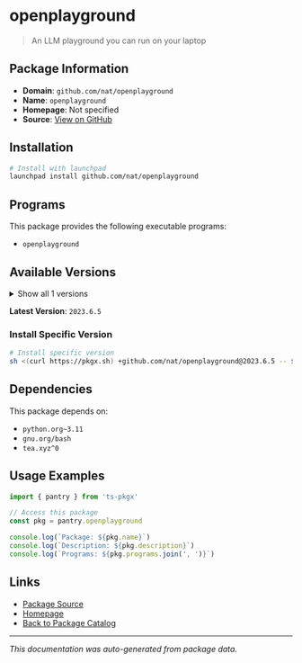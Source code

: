 # openplayground

> An LLM playground you can run on your laptop

## Package Information

- **Domain**: `github.com/nat/openplayground`
- **Name**: `openplayground`
- **Homepage**: Not specified
- **Source**: [View on GitHub](https://github.com/pkgxdev/pantry/tree/main/projects/github.com/nat/openplayground/package.yml)

## Installation

```bash
# Install with launchpad
launchpad install github.com/nat/openplayground
```

## Programs

This package provides the following executable programs:

- `openplayground`

## Available Versions

<details>
<summary>Show all 1 versions</summary>

- `2023.6.5`

</details>

**Latest Version**: `2023.6.5`

### Install Specific Version

```bash
# Install specific version
sh <(curl https://pkgx.sh) +github.com/nat/openplayground@2023.6.5 -- $SHELL -i
```

## Dependencies

This package depends on:

- `python.org~3.11`
- `gnu.org/bash`
- `tea.xyz^0`

## Usage Examples

```typescript
import { pantry } from 'ts-pkgx'

// Access this package
const pkg = pantry.openplayground

console.log(`Package: ${pkg.name}`)
console.log(`Description: ${pkg.description}`)
console.log(`Programs: ${pkg.programs.join(', ')}`)
```

## Links

- [Package Source](https://github.com/pkgxdev/pantry/tree/main/projects/github.com/nat/openplayground/package.yml)
- [Homepage](#)
- [Back to Package Catalog](../../../package-catalog.md)

---

*This documentation was auto-generated from package data.*

